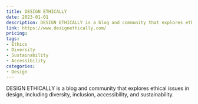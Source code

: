 ```yaml
---
title: DESIGN ETHICALLY
date: 2023-01-01
description: DESIGN ETHICALLY is a blog and community that explores ethical issues in design, including diversity, inclusion, accessibility, and sustainability.
link: https://www.designethically.com/
pricing: 
tags: 
- Ethics
- Diversity
- Sustainability
- Accessibility
categories: 
- Design 
---
```


DESIGN ETHICALLY is a blog and community that explores ethical issues in design, including diversity, inclusion, accessibility, and sustainability.
